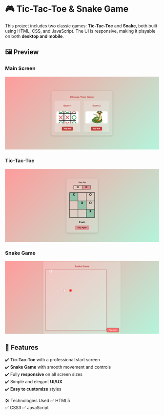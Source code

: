 # 🎮 Tic-Tac-Toe & Snake Game  

This project includes two classic games: **Tic-Tac-Toe** and **Snake**, both built using HTML, CSS, and JavaScript. The UI is responsive, making it playable on both **desktop and mobile**.  

## 🖼️ Preview  
### **Main Screen**  
![Main Screen Preview](https://github.com/muskan21-solanki/tictactoegame/blob/main/mainscreen.png) 

### **Tic-Tac-Toe**  
![Tic-Tac-Toe Preview](https://github.com/muskan21-solanki/tictactoegame/blob/main/tictactoescreen.png)  

### **Snake Game**  
![Snake Game Preview](https://github.com/muskan21-solanki/tictactoegame/blob/main/snakescreen.png)  

## 🚀 Features  
✔️ **Tic-Tac-Toe** with a professional start screen  
✔️ **Snake Game** with smooth movement and controls  
✔️ Fully **responsive** on all screen sizes  
✔️ Simple and elegant **UI/UX**  
✔️ **Easy to customize** styles  

🛠️ Technologies Used
✅ HTML5  
✅ CSS3 
✅ JavaScript


